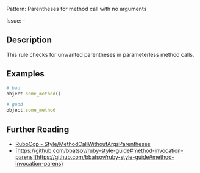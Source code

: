 Pattern: Parentheses for method call with no arguments

Issue: -

## Description

This rule checks for unwanted parentheses in parameterless method calls.

## Examples

```ruby
# bad
object.some_method()

# good
object.some_method
```

## Further Reading

* [RuboCop - Style/MethodCallWithoutArgsParentheses](https://rubocop.readthedocs.io/en/latest/cops_style/#stylemethodcallwithoutargsparentheses)
* [https://github.com/bbatsov/ruby-style-guide#method-invocation-parens](https://github.com/bbatsov/ruby-style-guide#method-invocation-parens)

